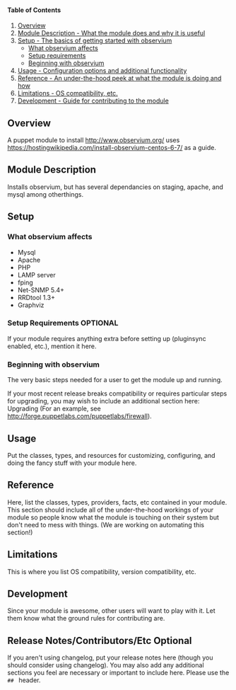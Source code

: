 #### Table of Contents

1. [Overview](#overview)
2. [Module Description - What the module does and why it is useful](#module-description)
3. [Setup - The basics of getting started with observium](#setup)
    * [What observium affects](#what-observium-affects)
    * [Setup requirements](#setup-requirements)
    * [Beginning with observium](#beginning-with-observium)
4. [Usage - Configuration options and additional functionality](#usage)
5. [Reference - An under-the-hood peek at what the module is doing and how](#reference)
5. [Limitations - OS compatibility, etc.](#limitations)
6. [Development - Guide for contributing to the module](#development)

## Overview

A puppet module to install http://www.observium.org/ uses https://hostingwikipedia.com/install-observium-centos-6-7/  as a guide.

## Module Description

Installs observium, but has several dependancies on staging, apache, and mysql among otherthings.

## Setup

### What observium affects

* Mysql
* Apache
* PHP
* LAMP server
* fping
* Net-SNMP 5.4+
* RRDtool 1.3+
* Graphviz

### Setup Requirements **OPTIONAL**

If your module requires anything extra before setting up (pluginsync enabled, etc.), mention it here.

### Beginning with observium

The very basic steps needed for a user to get the module up and running.

If your most recent release breaks compatibility or requires particular steps for upgrading, you may wish to include an additional section here: Upgrading (For an example, see http://forge.puppetlabs.com/puppetlabs/firewall).

## Usage

Put the classes, types, and resources for customizing, configuring, and doing the fancy stuff with your module here.

## Reference

Here, list the classes, types, providers, facts, etc contained in your module. This section should include all of the under-the-hood workings of your module so people know what the module is touching on their system but don't need to mess with things. (We are working on automating this section!)

## Limitations

This is where you list OS compatibility, version compatibility, etc.

## Development

Since your module is awesome, other users will want to play with it. Let them know what the ground rules for contributing are.

## Release Notes/Contributors/Etc **Optional**

If you aren't using changelog, put your release notes here (though you should consider using changelog). You may also add any additional sections you feel are necessary or important to include here. Please use the `## ` header.
